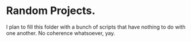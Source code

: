 # Random Projects.
I plan to fill this folder with a bunch of scripts that have nothing to do with one another. No coherence whatsoever, yay.
